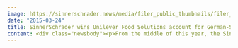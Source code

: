 ```yaml
---
image: https://sinnerschrader.news/media/filer_public_thumbnails/filer_public/e8/2b/e82b8ad1-1fe9-4349-9c12-dc60a7d3315f/s2_teaser_unilever_720x450.jpg__480x288_q85_crop_subsampling-2_upscale.jpg
date: "2015-03-24"
title: SinnerSchrader wins Unilever Food Solutions account for German-Speaking Markets
content: <div class="newsbody"><p>From the middle of this year, the SinnerSchrader digital agency will assume responsibility of all marketing activities for Unilever Food Solutions in Germany, Austria and Switzerland. Alongside website design for German-speaking markets, the partnership will encompass in particular content, services and development of digital campaigns.</p><p>An interdisciplinary team won out in a pitch involving two other agencies. Unilever Food Solutions works at a global level with the Belgian <a href="https://www.emakina.com/">Emakina agency group</a>, with whom SinnerSchrader has had a strategic partnership on international projects since the beginning of 2013.</p><p>“We are delighted that we were able to convince yet another FMCG brand of the holistic way of thinking and working which characterises our team,” commented Nils Wollny, Managing Director for Strategy at SinnerSchrader, on winning the Unilever Food Solutions account. </p><p>Dietmar Wamser, Brand Manager for German-speaking markets at Unilever Food Solutions with responsibility for the pitch, added&#58; “SinnerSchrader was impressive in demonstrating the enormous potential which lies in our digital brand presence. We are really looking forward to working together with the agency in bringing to life the ideas put forward.“</p><p></p><p><a class="news-backlink" href="/en/"><svg class="svg-ico svg-ico--arrow-left"><use xlink&#58;href="#arrow-down"></use></svg>Back to the overview</a></p></div>
---
```

